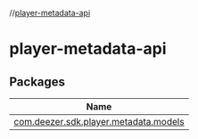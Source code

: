 //[player-metadata-api](index.md)

# player-metadata-api

## Packages

| Name |
|---|
| [com.deezer.sdk.player.metadata.models](player-metadata-api/com.deezer.sdk.player.metadata.models/index.md) |
